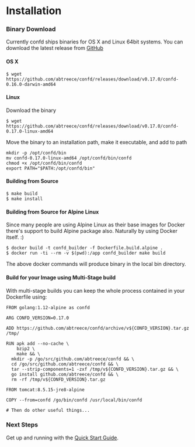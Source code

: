 # Installation

### Binary Download

Currently confd ships binaries for OS X and Linux 64bit systems. You can download the latest release from [GitHub](https://github.com/abtreece/confd/releases)

#### OS X

```
$ wget https://github.com/abtreece/confd/releases/download/v0.17.0/confd-0.16.0-darwin-amd64
```

#### Linux

Download the binary
```
$ wget https://github.com/abtreece/confd/releases/download/v0.17.0/confd-0.17.0-linux-amd64
```
Move the binary to an installation path, make it executable, and add to path
```
mkdir -p /opt/confd/bin
mv confd-0.17.0-linux-amd64 /opt/confd/bin/confd
chmod +x /opt/confd/bin/confd
export PATH="$PATH:/opt/confd/bin"
```

#### Building from Source

```
$ make build
$ make install
```

#### Building from Source for Alpine Linux

Since many people are using Alpine Linux as their base images for Docker there's support to build Alpine package also. Naturally by using Docker itself. :)

```
$ docker build -t confd_builder -f Dockerfile.build.alpine .
$ docker run -ti --rm -v $(pwd):/app confd_builder make build
```
The above docker commands will produce binary in the local bin directory.

#### Build for your Image using Multi-Stage build

With multi-stage builds you can keep the whole process contained in your Dockerfile using:

```
FROM golang:1.12-alpine as confd

ARG CONFD_VERSION=0.17.0

ADD https://github.com/abtreece/confd/archive/v${CONFD_VERSION}.tar.gz /tmp/

RUN apk add --no-cache \
    bzip2 \
    make && \
  mkdir -p /go/src/github.com/abtreece/confd && \
  cd /go/src/github.com/abtreece/confd && \
  tar --strip-components=1 -zxf /tmp/v${CONFD_VERSION}.tar.gz && \
  go install github.com/abtreece/confd && \
  rm -rf /tmp/v${CONFD_VERSION}.tar.gz

FROM tomcat:8.5.15-jre8-alpine

COPY --from=confd /go/bin/confd /usr/local/bin/confd

# Then do other useful things...
```

### Next Steps

Get up and running with the [Quick Start Guide](quick-start-guide.md).
